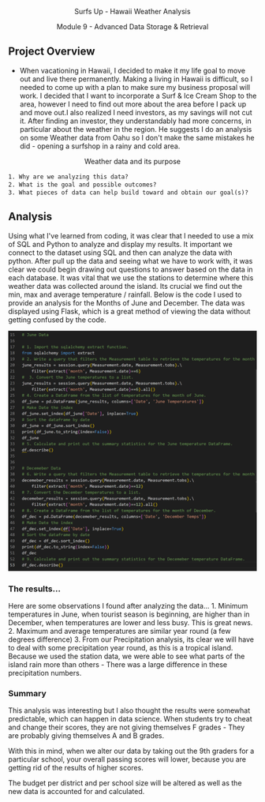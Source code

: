 <p align="center">
    Surfs Up - Hawaii Weather Analysis
</p>

<p align="center">
    Module 9 - Advanced Data Storage & Retrieval
</p>


##  **Project Overview**
- When vacationing in Hawaii, I decided to make it my life goal to move out and live there permanently. Making a living in Hawaii is difficult, so I needed to come up with a plan to make sure my business proposal will work. I decided that I want to incorporate a Surf & Ice Cream Shop to the area, however I need to find out more about the area before I pack up and move out.I also realized I need investors, as my savings will not cut it. After finding an investor, they understandably had more concerns, in particular about the weather in the region. He suggests I do an analysis on some Weather data from Oahu so I don't make the same mistakes he did - opening a surfshop in a rainy and cold area.

<p align="center">
     Weather data and its purpose
</p>

    1. Why are we analyzing this data?
    2. What is the goal and possible outcomes?
    3. What pieces of data can help build toward and obtain our goal(s)?


## **Analysis**
Using what I've learned from coding, it was clear that I needed to use a mix of SQL and Python to analyze and display my results. It important we connect to the dataset using SQL and then can analyze the data with python. After pull up the data and seeing what we have to work with, it was clear we could begin drawing out questions to answer based on the data in each database. It was vital that we use the stations to determine where this weather data was collected around the island. Its crucial we find out the min, max and average temperature / rainfall. Below is the code I used to provide an analysis for the Months of June and December. The data was displayed using Flask, which is a great method of viewing the data without getting confused by the code.


<p align="center">
  <img src="https://github.com/lawnshogan/surfs_up/blob/main/Code%20Screenshot.png" width="700"/>
</p>

### **The results...**
Here are some observations I found after analyzing the data...
    1. Minimum temperatures in June, when tourist season is beginning, are higher than in December, when temperatures are lower and less busy. This is great news.
    2. Maximum and average temperatures are similar year round (a few degrees difference)
    3. From our Precipitation analysis, its clear we will have to deal with some precipitation year round, as this is a tropical island. Because we used the station data, we were able to see what parts of the island rain more than others - There was a large difference in these precipitation numbers.

### **Summary**

This analysis was interesting but I also thought the results were somewhat predictable, which can happen in data science. When students try to cheat and change their scores, they are not giving themselves F grades - They are probably giving themselves A and B grades. 

With this in mind, when we alter our data by taking out the 9th graders for a particular school, your overall passing scores will lower, because you are getting rid of the results of higher scores.

The budget per district and per school size will be altered as well as the new data is accounted for and calculated.
